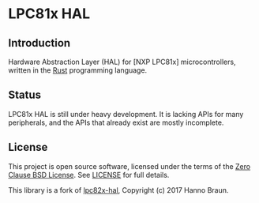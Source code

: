# LPC81x HAL

## Introduction

Hardware Abstraction Layer (HAL) for [NXP LPC81x] microcontrollers, written in the [Rust] programming language.

[nxp lpc82x]: https://www.nxp.com/products/processors-and-microcontrollers/arm-based-processors-and-mcus/general-purpose-mcus/lpc800-cortex-m0-plus-/low-cost-microcontrollers-mcus-based-on-arm-cortex-m0-plus-cores:LPC81X_LPC83X
[rust]: https://www.rust-lang.org/
[embedded-hal]: https://crates.io/crates/embedded-hal

## Status

LPC81x HAL is still under heavy development. It is lacking APIs for many peripherals, and the APIs that already exist are mostly incomplete.

## License

This project is open source software, licensed under the terms of the [Zero Clause BSD License][]. See [LICENSE] for full details.

[zero clause bsd license]: https://opensource.org/licenses/FPL-1.0.0
[license]: ./LICENSE

This library is a fork of [lpc82x-hal], Copyright (c) 2017 Hanno Braun.

[lpc82x-hal]: https://crates.io/crates/lpc82x-hal
